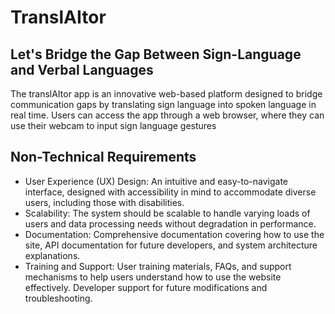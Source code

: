 # TranslAItor
## Let's Bridge the Gap Between Sign-Language and Verbal Languages

The translAItor app is an innovative web-based platform designed to bridge communication gaps by translating sign language into spoken language in real time. Users can access the app through a web browser, where they can use their webcam to input sign language gestures

## Non-Technical Requirements

- User Experience (UX) Design: An intuitive and easy-to-navigate interface, designed with accessibility in mind to accommodate diverse users, including those with disabilities.
- Scalability: The system should be scalable to handle varying loads of users and data processing needs without degradation in performance.
- Documentation: Comprehensive documentation covering how to use the site, API documentation for future developers, and system architecture explanations.
- Training and Support: User training materials, FAQs, and support mechanisms to help users understand how to use the website effectively. Developer support for future modifications and troubleshooting.
